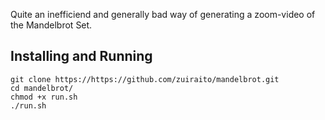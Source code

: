 Quite an inefficiend and generally bad way of generating a zoom-video of the Mandelbrot Set.
## Installing and Running
```
git clone https://https://github.com/zuiraito/mandelbrot.git
cd mandelbrot/
chmod +x run.sh
./run.sh
```
